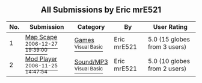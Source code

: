 ﻿<div align="center">

## All Submissions by Eric mrE521

</div>

No.  | Submission | Category | By   | User Rating
---- | ---------- | -------- | ---- | -----------
1 | [Map Scape<br /><sup>2006-12-27 19:39:00</sup>](https://github.com/Planet-Source-Code/eric-mre521-map-scape__1-67519) | [Games<br /><sup>Visual Basic</sup>](../ByCategory/games__1-38.md) | Eric mrE521 | 5.0 (15 globes from 3 users)
2 | [Mod Player<br /><sup>2006-11-25 14:47:54</sup>](https://github.com/Planet-Source-Code/eric-mre521-mod-player__1-67179) | [Sound/MP3<br /><sup>Visual Basic</sup>](../ByCategory/sound-mp3__1-45.md) | Eric mrE521 | 5.0 (10 globes from 2 users)
